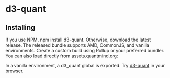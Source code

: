 # d3-quant

## Installing

If you use NPM, npm install d3-quant. Otherwise, download the latest release.
The released bundle supports AMD, CommonJS, and vanilla environments.
Create a custom build using Rollup or your preferred bundler.
You can also load directly from assets.quantmind.org:

<script src="https://assets.quantmind.org/d3-quant/0.1.0/d3-quant.min.js"></script>
In a vanilla environment, a d3_quant global is exported.
Try [d3-quant](https://tonicdev.com/npm/d3-quant) in your browser.
